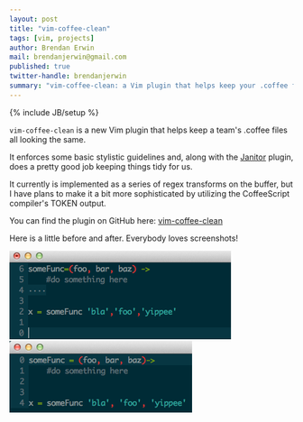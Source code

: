 ```yaml
---
layout: post
title: "vim-coffee-clean"
tags: [vim, projects]
author: Brendan Erwin
mail: brendanjerwin@gmail.com
published: true
twitter-handle: brendanjerwin
summary: "vim-coffee-clean: a Vim plugin that helps keep your .coffee files neat and tidy."
---
```

{% include JB/setup %}

`vim-coffee-clean` is a new Vim plugin that helps keep a team's .coffee files all looking the same.

It enforces some basic stylistic guidelines and, along with the [Janitor](https://github.com/kossnocorp/janitor.vim) plugin, does a pretty good job keeping things tidy for us.

It currently is implemented as a series of regex transforms on the buffer, but I have plans to make it a bit more sophisticated by utilizing the CoffeeScript compiler's TOKEN output.

You can find the plugin on GitHub here: [vim-coffee-clean](https://github.com/tnwinc/vim-coffee-clean)

Here is a little before and after. Everybody loves screenshots!

![Before](/screenshots/vim-coffee-clean/before.png "Before")
![After](/screenshots/vim-coffee-clean/after.png "After")
